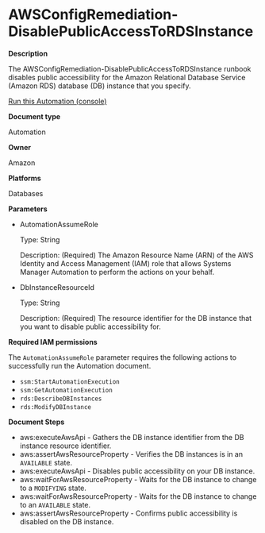 # AWSConfigRemediation\-DisablePublicAccessToRDSInstance<a name="automation-aws-disable-rds-instance-public-access"></a>

**Description**

The AWSConfigRemediation\-DisablePublicAccessToRDSInstance runbook disables public accessibility for the Amazon Relational Database Service \(Amazon RDS\) database \(DB\) instance that you specify\.

[Run this Automation \(console\)](https://console.aws.amazon.com/systems-manager/automation/execute/AWSConfigRemediation-DisablePublicAccessToRDSInstance)

**Document type**

Automation

**Owner**

Amazon

**Platforms**

Databases

**Parameters**
+ AutomationAssumeRole

  Type: String

  Description: \(Required\) The Amazon Resource Name \(ARN\) of the AWS Identity and Access Management \(IAM\) role that allows Systems Manager Automation to perform the actions on your behalf\.
+ DbInstanceResourceId

  Type: String

  Description: \(Required\) The resource identifier for the DB instance that you want to disable public accessibility for\.

**Required IAM permissions**

The `AutomationAssumeRole` parameter requires the following actions to successfully run the Automation document\.
+ `ssm:StartAutomationExecution`
+ `ssm:GetAutomationExecution`
+ `rds:DescribeDBInstances`
+ `rds:ModifyDBInstance`

**Document Steps**
+ aws:executeAwsApi \- Gathers the DB instance identifier from the DB instance resource identifier\.
+ aws:assertAwsResourceProperty \- Verifies the DB instances is in an `AVAILABLE` state\.
+ aws:executeAwsApi \- Disables public accessibility on your DB instance\.
+ aws:waitForAwsResourceProperty \- Waits for the DB instance to change to a `MODIFYING` state\.
+ aws:waitForAwsResourceProperty \- Waits for the DB instance to change to an `AVAILABLE` state\.
+ aws:assertAwsResourceProperty \- Confirms public accessibility is disabled on the DB instance\.